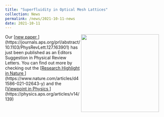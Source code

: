 ```yaml
---
title: "Superfluidity in Optical Mesh Lattices"
collection: News
permalink: /news/2021-10-11-news
date: 2021-10-11
---
```

<img src="{{ '/images/Gitter2.png}}" width='255' align='right' />
Our [<u>new paper </u>](https://journals.aps.org/prl/abstract/10.1103/PhysRevLett.127.163901) has just been published as an Editors Suggestion in Physical Review Letters. You can find out more by checking out the [<u>Research Highlight in Nature </u>](https://www.nature.com/articles/d41586-021-02643-y) and the [<u>Viewpoint in Physics </u>](https://physics.aps.org/articles/v14/139)
